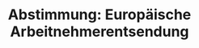 ---
abstimmung:
  abstimmung: 2
  bundestagssitzung: 166
  legislaturperiode: 19
categories:
- Todo
data:
- title: Abstimmungsergebnis 20200618_2-data.pdf
  url: /res/2021-btw/abstimmungsergebnisse/20200618_2-data.pdf
- title: Abstimmungsergebnis 20200618_2_xls-data.xlsx
  url: /res/2021-btw/abstimmungsergebnisse/20200618_2_xls-data.xlsx
- title: Abstimmungsergebnis 20200618_2_xls-data.csv
  url: /res/2021-btw/abstimmungsergebnisse/csv/20200618_2_xls-data.csv
ergebnis:
  afd:
    enthaltung: 0
    gesamt: 89
    ja: 0
    nein: 84
    nichtabgegeben: 5
    ungueltig: 0
  bü90/gr:
    enthaltung: 0
    gesamt: 67
    ja: 60
    nein: 0
    nichtabgegeben: 7
    ungueltig: 0
  cdu/csu:
    enthaltung: 0
    gesamt: 246
    ja: 232
    nein: 0
    nichtabgegeben: 14
    ungueltig: 0
  die linke.:
    enthaltung: 58
    gesamt: 69
    ja: 0
    nein: 1
    nichtabgegeben: 10
    ungueltig: 0
  fdp:
    enthaltung: 0
    gesamt: 80
    ja: 0
    nein: 68
    nichtabgegeben: 12
    ungueltig: 0
  file: 20200618_2_xls-data.xlsx
  fraktionslos:
    enthaltung: 1
    gesamt: 6
    ja: 0
    nein: 3
    nichtabgegeben: 2
    ungueltig: 0
  spd:
    enthaltung: 0
    gesamt: 152
    ja: 136
    nein: 0
    nichtabgegeben: 16
    ungueltig: 0
layout: abstimmung
links:
- title: Link zu bundestag.de
  url: https://www.bundestag.de/parlament/plenum/abstimmung/abstimmung?id=677
preview: 'Deutscher Bundestag


  166. Sitzung des Deutschen Bundestages

  am Donnerstag, 18. Juni 2020


  Endgültiges Ergebnis der Namentlichen Abstimmung Nr. 2


  Gesetzentwurf der Bundesregierung

  Entwurf eines Gesetzes zur Umsetzung der Richtlinie (EU) 2018/957 des Europäischen

  Parlaments und des Rates vom 28. Juni 2018 zur Änderung der Richtlinie 96/71/EG
  über

  die Entsendung von Arbeitnehmern im Rahmen der Erbringung von Dienstleistungen

  Drs. 19/19371 und 19/20145'
tags:
- Todo
title: 'Abstimmung: Europäische Arbeitnehmerentsendung'
---